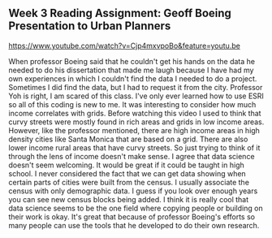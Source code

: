 ## Week 3 Reading Assignment: Geoff Boeing Presentation to Urban Planners
https://www.youtube.com/watch?v=Cjp4mxvpoBo&feature=youtu.be

When professor Boeing said that he couldn't get his hands on the data he needed to do his dissertation that made me laugh because I have had my own experiences in which I couldn't find the data I needed to do a project. Sometimes I did find the data, but I had to request it from the city. Professor Yoh is right, I am scared of this class. I've only ever learned how to use ESRI so all of this coding is new to me. It was interesting to consider how much income correlates with grids. Before watching this video I used to think that curvy streets were mostly found in rich areas and grids in low income areas. However, like the professor mentioned, there are high income areas in high density cities like Santa Monica that are based on a grid. There are also lower income rural areas that have curvy streets. So just trying to think of it through the lens of income doesn't make sense. I agree that data science doesn't seem welcoming. It would be great if it could be taught in high school. I never considered the fact that we can get data showing when certain parts of cities were built from the census. I usually associate the census with only demographic data. I guess if you look over enough years you can see new census blocks being added. I think it is really cool that data science seems to be the one field where copying people or building on their work is okay. It's great that because of professor Boeing's efforts so many people can use the tools that he developed to do their own research. 

